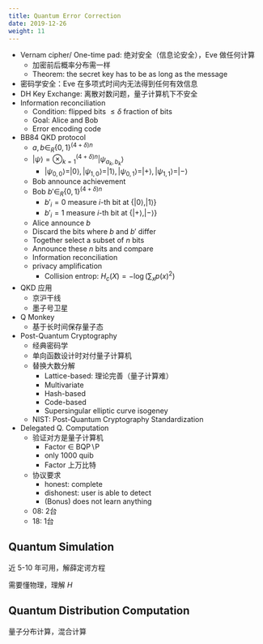 ```yaml
---
title: Quantum Error Correction
date: 2019-12-26
weight: 11
---
```


* Vernam cipher/ One-time pad: 绝对安全（信息论安全），Eve 做任何计算
  * 加密前后概率分布需一样
  * Theorem: the secret key has to be as long as the message
* 密码学安全：Eve 在多项式时间内无法得到任何有效信息
* DH Key Exchange: 离散对数问题，量子计算机下不安全
* Information reconciliation
  * Condition: flipped bits $\leq\delta$ fraction of bits
  * Goal: Alice and Bob
  * Error encoding code
* BB84 QKD protocol
  * $a,b\in_R\{0,1\}^{(4+\delta)n}$
  * $|\psi\rangle=\otimes_{k=1}^{(4+\delta)n}|\psi_{a_k,b_k}\rangle$
    * $|\psi_{0,0}\rangle=|0\rangle,|\psi_{1,0}\rangle=|1\rangle,|\psi_{0,1}\rangle=|+\rangle,|\psi_{1,1}\rangle=|-\rangle$
  * Bob announce achievement
  * Bob $b'\in_R\{0,1\}^{(4+\delta)n}$
    * $b'_i=0$ measure $i$-th bit at $\{|0\rangle,|1\rangle\}$
    * $b'_i=1$ measure $i$-th bit at $\{|+\rangle,|-\rangle\}$
  * Alice announce $b$
  * Discard the bits where $b$ and $b'$ differ
  * Together select a subset of $n$ bits
  * Announce these $n$ bits and compare
  * Information reconciliation
  * privacy amplification
    * Collision entrop: $H_c(X)=-\log(\sum_xp(x)^2)$
* QKD 应用
  * 京沪干线
  * 墨子号卫星
* Q Monkey
  * 基于长时间保存量子态
* Post-Quantum Cryptography
  * 经典密码学
  * 单向函数设计时对付量子计算机
  * 替换大数分解
    * Lattice-based: 理论完善（量子计算难）
    * Multivariate
    * Hash-based
    * Code-based
    * Supersingular elliptic curve isogeney
  * NIST: Post-Quantum Cryptography Standardization
* Delegated Q. Computation
  * 验证对方是量子计算机
    * Factor $\in$ BQP$\backslash$P
    * only 1000 quib
    * Factor 上万比特
  * 协议要求
    * honest: complete
    * dishonest: user is able to detect
    * (Bonus) does not learn anything
  * 08: 2台
  * 18: 1台

## Quantum Simulation

近 5-10 年可用，解薛定谔方程

需要懂物理，理解 $H$

## Quantum Distribution Computation

量子分布计算，混合计算